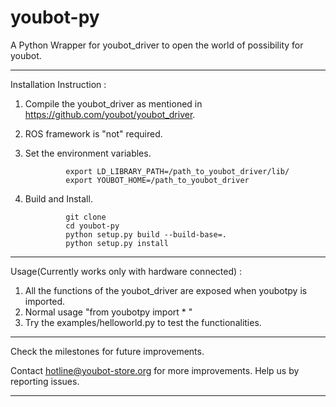 youbot-py
=========

A Python Wrapper for youbot_driver to open the world of possibility for youbot.

---------------------------------------------------------------------------------

Installation Instruction :

1. Compile the youbot_driver as mentioned in https://github.com/youbot/youbot_driver.
2. ROS framework is "not" required.
3. Set the environment variables.

                export LD_LIBRARY_PATH=/path_to_youbot_driver/lib/
                export YOUBOT_HOME=/path_to_youbot_driver
4. Build and Install.

                git clone 
                cd youbot-py
                python setup.py build --build-base=.
                python setup.py install
                
-------------------------------------------------------------------------------------

Usage(Currently works only with hardware connected) :

1. All the functions of the youbot_driver are exposed when youbotpy is imported.
2. Normal usage "from youbotpy import * "
3. Try the examples/helloworld.py to test the functionalities.

---------------------------------------------------------------------------------------


Check the milestones for future improvements.

Contact hotline@youbot-store.org for more improvements.
Help us by reporting issues.

----------------------------------------------------------------------------------------


